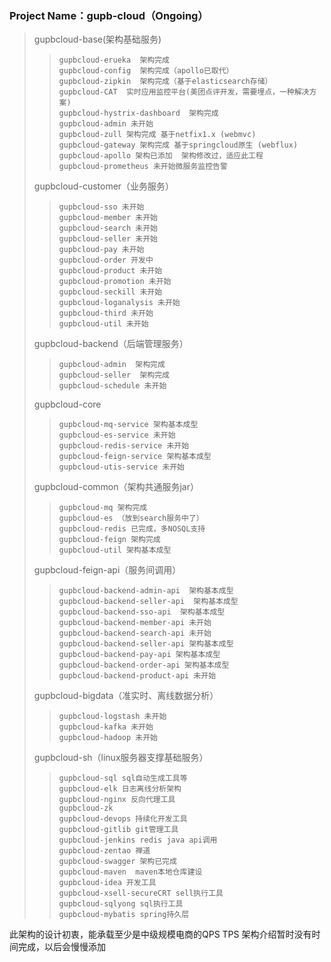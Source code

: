 ### Project Name：gupb-cloud（Ongoing）
> gupbcloud-base(架构基础服务)
> >  	gupbcloud-erueka  架构完成
> >  	gupbcloud-config  架构完成（apollo已取代）
> >  	gupbcloud-zipkin  架构完成（基于elasticsearch存储）
> >  	gupbcloud-CAT  实时应用监控平台(美团点评开发，需要埋点，一种解决方案)
> >  	gupbcloud-hystrix-dashboard  架构完成
> >  	gupbcloud-admin 未开始
> >  	gupbcloud-zull 架构完成 基于netfix1.x (webmvc)
> >  	gupbcloud-gateway 架构完成 基于springcloud原生 (webflux)
> >  	gupbcloud-apollo 架构已添加  架构修改过，适应此工程
> >  	gupbcloud-prometheus 未开始微服务监控告警
> gupbcloud-customer（业务服务）
> > 	gupbcloud-sso 未开始
> > 	gupbcloud-member 未开始
> > 	gupbcloud-search 未开始
> > 	gupbcloud-seller 未开始
> > 	gupbcloud-pay 未开始
> > 	gupbcloud-order 开发中
> > 	gupbcloud-product 未开始
> > 	gupbcloud-promotion 未开始
> > 	gupbcloud-seckill 未开始
> > 	gupbcloud-loganalysis 未开始
> > 	gupbcloud-third 未开始
> > 	gupbcloud-util 未开始
> gupbcloud-backend（后端管理服务）
> > 	gupbcloud-admin  架构完成
> > 	gupbcloud-seller  架构完成
> > 	gupbcloud-schedule 未开始
> gupbcloud-core
> > 	gupbcloud-mq-service 架构基本成型
> > 	gupbcloud-es-service 未开始
> > 	gupbcloud-redis-service 未开始
> > 	gupbcloud-feign-service 架构基本成型
> > 	gupbcloud-utis-service 未开始
> gupbcloud-common（架构共通服务jar）
> > 	gupbcloud-mq 架构完成
> > 	gupbcloud-es （放到search服务中了）
> > 	gupbcloud-redis 已完成，多NOSQL支持
> > 	gupbcloud-feign 架构完成
> > 	gupbcloud-util 架构基本成型
> gupbcloud-feign-api（服务间调用）
> > 	gupbcloud-backend-admin-api  架构基本成型
> > 	gupbcloud-backend-seller-api  架构基本成型
> > 	gupbcloud-backend-sso-api  架构基本成型
> > 	gupbcloud-backend-member-api 未开始
> > 	gupbcloud-backend-search-api 未开始
> > 	gupbcloud-backend-seller-api 架构基本成型
> > 	gupbcloud-backend-pay-api 架构基本成型
> > 	gupbcloud-backend-order-api 架构基本成型
> > 	gupbcloud-backend-product-api 未开始
> gupbcloud-bigdata（准实时、离线数据分析）
> > 	gupbcloud-logstash 未开始
> > 	gupbcloud-kafka 未开始
> > 	gupbcloud-hadoop 未开始
> gupbcloud-sh（linux服务器支撑基础服务）
> > 	gupbcloud-sql sql自动生成工具等
> > 	gupbcloud-elk 日志离线分析架构
> > 	gupbcloud-nginx 反向代理工具
> > 	gupbcloud-zk
> > 	gupbcloud-devops 持续化开发工具
> > 	gupbcloud-gitlib git管理工具
> > 	gupbcloud-jenkins redis java api调用
> > 	gupbcloud-zentao 禅道
> > 	gupbcloud-swagger 架构已完成
> > 	gupbcloud-maven  maven本地仓库建设
> > 	gupbcloud-idea 开发工具
> > 	gupbcloud-xsell-secureCRT sell执行工具
> > 	gupbcloud-sqlyong sql执行工具
> > 	gupbcloud-mybatis spring持久层

此架构的设计初衷，能承载至少是中级规模电商的QPS TPS
架构介绍暂时没有时间完成，以后会慢慢添加
